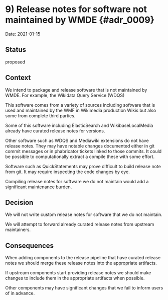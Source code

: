 # 9) Release notes for software not maintained by WMDE {#adr_0009}

Date: 2021-01-15

## Status

proposed

## Context

We intend to package and release software that is not maintained by WMDE. For example, the Wikidata Query Service (WDQS)

This software comes from a variety of sources including software that is used and maintained by the WMF in Wikimedia
production Wikis but also some from complete third parties.

Some of this software including ElasticSearch and WikibaseLocalMedia already have curated release notes for versions.

Other software such as WDQS and Mediawiki extensions do not have release notes. They may have notable changes documented either
in git commit messages or in phabricator tickets linked to those commits. It could be possible to computationally extract a compile these
with some effort.

Software such as QuickStatements may prove difficult to build release note from git. It may require inspecting the code changes by eye.

Compiling release notes for software we do not maintain would add a significant maintenance burden.

## Decision

We will not write custom release notes for software that we do not maintain.

We will attempt to forward already curated release notes from upstream maintainers.

## Consequences
When adding components to the release pipeline that have curated release notes we should merge these release notes into the appropriate artifacts.

If upstream components start providing release notes we should make changes to include them in the appropriate artifacts when possible.

Other components may have significant changes that we fail to inform users of in advance.